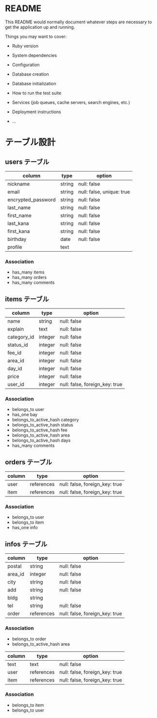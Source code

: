 # README

This README would normally document whatever steps are necessary to get the
application up and running.

Things you may want to cover:

* Ruby version

* System dependencies

* Configuration

* Database creation

* Database initialization

* How to run the test suite

* Services (job queues, cache servers, search engines, etc.)

* Deployment instructions

* ...

# テーブル設計

## users テーブル

| column             | type   | option                    |
| ------------------ | ------ | ------------------------- |
| nickname           | string | null: false               |
| email              | string | null: false, unique: true |
| encrypted_password | string | null: false               |
| last_name          | string | null: false               |
| first_name         | string | null: false               |
| last_kana          | string | null: false               |
| first_kana         | string | null: false               |
| birthday           | date   | null: false               |
| profile            | text   |                           |

### Association
- has_many items
- has_many orders
- has_many comments

## items テーブル

| column      | type    | option                         |
| ----------- | ------- | ------------------------------ |
| name        | string  | null: false                    |
| explain     | text    | null: false                    |
| category_id | integer | null: false                    |
| status_id   | integer | null: false                    |
| fee_id      | integer | null: false                    |
| area_id     | integer | null: false                    |
| day_id      | integer | null: false                    |
| price       | integer | null: false                    |
| user_id     | integer | null: false, foreign_key: true |

### Association
- belongs_to user
- has_one bay
- belongs_to_active_hash category
- belongs_to_active_hash status
- belongs_to_active_hash fee
- belongs_to_active_hash area
- belongs_to_active_hash days
- has_many comments

## orders テーブル

| column | type       | option                         |
| ------ | ---------- | ------------------------------ |
| user   | references | null: false, foreign_key: true |
| item   | references | null: false, foreign_key: true |

### Association
- belongs_to user
- belongs_to item
- has_one info


## infos テーブル

| column  | type       | option                         |
| ------  | ---------- | ------------------------------ |
| postal  | string     | null: false                    |
| area_id | integer    | null: false                    |
| city    | string     | null: false                    |
| add     | string     | null: false                    |
| bldg    | string     |                                |
| tel     | string     | null: false                    |
| order   | references | null: false, foreign_key: true |

### Association
- belongs_to order
- belongs_to_active_hash area

| column | type       | option                         |
| ------ | ---------- | ------------------------------ |
| text   | text       | null: false                    |
| user   | references | null: false, foreign_key: true |
| item   | references | null: false, foreign_key: true |

### Association
- belongs_to item
- belongs_to user
